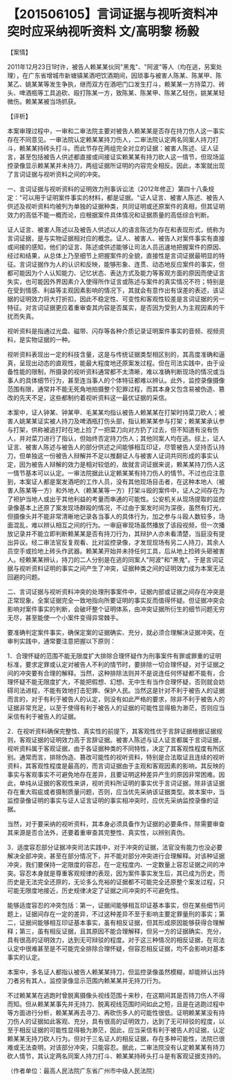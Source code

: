 # 【201506105】言词证据与视听资料冲突时应采纳视听资料 文/高明黎 杨毅

【案情】

2011年12月23日1时许，被告人赖某某伙同"黑鬼"、"阿波"等人（均在逃，另案处理），在广东省增城市新塘镇某酒吧饮酒期间，因琐事与被害人陈某、陈某甲、陈某乙、姚某某等发生争执，继而双方在酒吧门口发生打斗，赖某某一方持菜刀、砖头、啤酒瓶等工具追砍、殴打陈某一方，致陈某、陈某甲、陈某乙轻伤，姚某某轻微伤。赖某某被当场抓获。

【评析】

本案审理过程中，一审和二审法院主要对被告人赖某某是否存在持刀伤人这一事实存在不同意见。一审法院认定赖某某持刀伤人，二审法院认定两名同案人持刀打斗，赖某某持砖头打斗。而此节存在两组完全对立的证据：被害人陈述、证人证言，甚至包括被告人供述都直接或间接证实赖某某有持刀砍人这一情节，但现场监控录像显示赖某某并未持刀，两组证据所证明的内容完全相反。因此，本案就出现了言词证据与视听资料之间的冲突。

一、言词证据与视听资料的证明效力刑事诉讼法（2012年修正）第四十八条规定："可以用于证明案件事实的材料，都是证据。"证人证言、被害人陈述、被告人供述及视听资料均被列为单独的证据种类，共同证明或还原案件的真相，但其证明效力的高低不能一概而论，应根据案件具体情况和证据质量的高低综合判断。

证人证言、被害人陈述以及被告人供述以人的语言陈述为存在和表现形式，统称为言词证据，是与实物证据相对应的概念。证人、被害人、被告人对案件事实有直接或间接的感知，他们的证言、陈述或供述能够让司法人员迅速地把握案件的原因、经过和结果，从总体上乃至细节上把握案件的全貌，直接性是言词证据最明显的特征。言词证据作为人的认识和反映，能够形象、连贯、动态地反应案件的事实，但都可能因为个人认知能力、记忆状态、表达方式及能力等客观方面的原因而使证言失实，也可能因外界因素介入使得所作证言或陈述与案件的真实情况不符；特别是在受到情感、利益等主观因素影响的情况下，其就会有意作出有误差的表述，该证据的证明效力将大打折扣，因此不稳定性、可变性和客观性较差是言词证据的另一特征。对言词证据更应着重审查其内容是否属实，是否因为受到人为主观因素的干扰而失真。

视听资料是指通过光盘、磁带、闪存等各种介质记录证明案件事实的音频、视频资料，是实物证据的一种。

视听资料表现出一定的科技含量，这是与传统证据类型相区别的，其高度准确和逼真，呈现出动态的直观性，能最大程度地还原案发过程。但在司法实践中，由于设备性能的限制，所摄录的视听资料通常都不太清晰，难以准确判断现场的情况或当事人的具体细节行为，甚至连当事人的个体特征都难以辨认。此外，监控录像摄像范围有限，通常并不能无死角地拍摄整个犯罪过程，而其本身又包含易被伪造、篡改的先天不足，这些都制约着视听资料这一最优证据的采信。

本案中，证人钟某、钟某甲、毛某某均指认被告人赖某某在打架时持菜刀砍人；被害人姚某某证实被人持刀及啤酒瓶打伤头部，指认赖某某参与打架；赖某某承认参与打架，供称被追打时在地上捡了一把菜刀向对方扔了过去，但不知道有没有伤人，并对菜刀进行了指认，但始终否定持刀伤人；其他同案人均在逃。综上，证人证言、被害人陈述与被告人的部分供述之间能够相互印证，尽管被告人坚持否认持刀，但单独这一份被告人辩解并不足以推翻证人与被害人证词共同形成的事实认定，因为被告人辩解的效力是相对较低的，故就言词证据来说，赖某某持刀伤人这一情节基本可以认定。一审法院据此认定赖某某有持刀伤人的情节。不过也应注意到，本案证人都是案发酒吧的工作人员，没有其他现场目击者，在这种本地人（被害人陈某等一方）和外地人（赖某某等一方）打架斗殴的案件中，证人之间存在为了袒护当地人或出于其他利益的考量而串通的可能性。公安机关从现场提取的监控录像基本上还原了案发现场群殴的情况，不过由于案发时间为深夜，虽然有灯光，但摄像头并不能非常清晰地记录各当事人的具体行为，加之参与斗殴人数较多，场面混乱，难以辨认相互之间的行为。一审庭审现场虽然播放了该段视频，但一次播放记录并不能立即判断赖某某是否有持刀行为，其辩护人亦未看清楚，当庭没有提出异议。经二审法官反复观看、比对监控录像，才发现现场有另二人持刀，其余人员空手或捡地上砖头作武器。赖某某开始并未持任何工具，后从地上捡砖头砸被害人。经赖某某辨认，持刀的二人分别是在逃的同案人"阿波"和"黑鬼"。于是言词证据与视听资料证明的事实之间产生了冲突，证据种类之间的证明效力成为本案无法回避的问题。

二、言词证据与视听资料冲突的处理刑事案件中，证据内部或证据之间存在冲突是正常现象，全案证据完全一致地指向所要证明的事实反而值得怀疑。但证据冲突会影响对案件事实的判断，会破坏整个证明体系，由冲突证据所衍生的细节问题无穷无尽，甚至能使一个小案件变得异常棘手。

要准确判定案件事实，确保定案的证据确实、充分，就必须合理解决证据冲突。在审判实践中，通常要注意把握以下原则：

1．合理怀疑的范围不能无限度扩大排除合理怀疑作为刑事案件有罪或罪重的证明标准，要求定罪或认定对被告人不利的情节时，要排除一切合理怀疑，对于证据之间的冲突要有合理的解释。当然，这种排除法则并不是说连任何怀疑都不能有，合理怀疑不能无限度扩大，不能把假想、幻想、无中生有当作合理怀疑，否则就会妨碍司法进程，不能有效地打击犯罪、保护人民。当然这是针对不利于被告人的证据而言的，对于有利于被告人的认定，则没有如此严格的要求，除非不利于被告人的证据非常充足，以至于使得有利于被告人的证据的可能性显得极为渺茫，否则应当采信有利于被告人的证据。

2．在视听资料确保完整性、真实性的前提下，其客观性优于言辞证据根据证据规则，客观证据的证明效力高于言辞证据。被害人陈述与证人证言都属于言词证据，视听资料属于客观证据，由于各证据种类的不同特性，决定了其客观性程度有所区别。通常而言，排除伪造、篡改可能性的视听资料，特别是合法取证且连续的视听资料，其客观性程度是最高的，而言词证据由于主观和客观因素的影响，其反映的事实与客观事实不可避免地存在差异，且要证明这种差异产生的原因非常困难。因此，单纯从证据的客观性来讲，视听资料所证明的事实优于言词证据，除非该证据存在重大瑕疵或者摄制质量问题，否则，应当优先采纳该证据类型。故本案中，当监控录像证明的事实与证人证言证明的事实相冲突时，应优先采纳监控录像的证据。

当然，对于要采纳的视听资料，其本身必须具备作为证据的必要条件，除需要审查其来源是否合法外，还要着重审查其完整性、真实性，以辨别真伪。

3．适度容忍部分证据冲突司法实践中，对于冲突的证据，法官没有能力也没必要解决全部冲突，甚至在部分情况下，并不能对部分冲突进行合理解释。对该种证据冲突，我们要保持一定限度的容忍，在一定程度内、一定数量上容忍证据之间的冲突。容忍本身就是尊重客观规律的表现，因为案件事实发生后，其已成为历史，而历史是无法完全还原的，无论多么充裕的证据都不可能完全还原整个案发过程，只可能无限度地接近，历史规律决定了证据之间冲突的不可避免性。

能够适度容忍的冲突包括：第一，证据间能够相互印证基本事实，但在某些细节问题上，证据间存在一定的差异，不过这种差异不至于影响主要定罪量刑的事实；第二，证据间能够相互印证基本事实，虽有相反证据，但其形成原因能够获得合理解释；第三，虽有相反证据，且其原因不能合理解释，但另一方的证据确实、充分，具有很高的证明效力，达到无可辩驳的程度。对于这三种情况的相反证据，在司法认定中很难甚至是不可能完全排除合理怀疑，但容忍相反证据，均不会影响对基本事实的认定。

本案中，多名证人都指认被告人赖某某持刀，但监控录像虽然模糊，却能辨认出持刀者另有其人，监控录像显示范围内赖某某并无持刀行为。

不过赖某某在逃跑时曾脱离摄像头视线范围十来秒，在这期间其是否持刀伤人不得而知。但从赖某某事先并无持刀、脱离视线范围时间如此之短，且是在逃跑过程中等方面进行分析，赖某某再去寻刀、再砍伤多人的可能性很低。证明赖某某没有持刀伤人的证据如此客观、充分，具有很高的证明效力，达到了无可辩驳的程度，以至于相反证据的可能性显得极为渺茫，因此，应当采信有利于被告人的证据，认定赖某某无持刀砍人行为。但对于三名证人的相反证据，存在多种可能性，法院已很难或无法查明，对该部分冲突，只能容忍。据此，二审法院没有认定赖某某有持刀砍人情节，其认定两名同案人持刀打斗、赖某某持砖头打斗是有客观证据支持的。

（作者单位：最高人民法院广东省广州市中级人民法院）